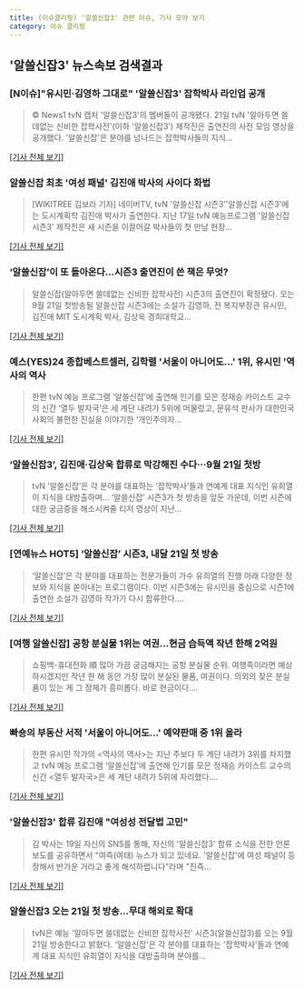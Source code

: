 ```yaml
---
title: (이슈클리핑) '알쓸신잡3' 관련 이슈, 기사 모아 보기
category: 이슈 클리핑
---
```

## **'알쓸신잡3'** 뉴스속보 검색결과
### [N이슈]"유시민·김영하 그대로" '알쓸신잡3' 잡학박사 라인업 공개

>© News1 tvN 캡처 '알쓸신잡3'의 멤버들이 공개됐다. 21일 tvN '알아두면 쓸데없는 신비한 잡학사전'(이하 '알쓸신잡3') 제작진은 출연진의 사전 모임 영상을 공개했다. '알쓸신잡'은 분야를 넘나드는 잡학박사들의 지식...

[[기사 전체 보기]](http://news1.kr/articles/?3404478)

### 알쓸신잡 최초 '여성 패널' 김진애 박사의 사이다 화법

>[WIKITREE 김보라 기자] 네이버TV, tvN '알쓸신잡 시즌3''알쓸신잡 시즌3'에는 도시계획학 김진애 박사가 출연한다. 지난 17일 tvN 예능프로그램 '알쓸신잡 시즌3' 제작진은 새 시즌을 이끌어갈 박사들의 첫 만남 현장...

[[기사 전체 보기]](http://www.wikitree.co.kr/main/news_view.php?id=363822)

### ‘알쓸신잡’이 또 돌아온다...시즌3 출연진이 쓴 책은 무엇?

>알쓸신잡(알아두면 쓸데없는 신비한 잡학사전) 시즌3의 출연진이 확정됐다. 오는 9월 21일 첫방송될 알쓸신잡 시즌3에는 소설가 김영하, 전 복지부장관 유시민, 김진애 MIT 도시계획 박사, 김상욱 경희대학교...

[[기사 전체 보기]](http://news.bookdb.co.kr/bdb/IssueStory.do?_method=detail&sc.webzNo=33465&Nnews)

### 예스(YES)24 종합베스트셀러, 김학렬 '서울이 아니어도…' 1위, 유시민 '역사의 역사

>한편 tvN 예능 프로그램 ‘알쓸신잡’에 출연해 인기를 모은 정재승 카이스트 교수의 신간 ‘열두 발자국’은 세 계단 내려가 5위에 머물렀고, 문유석 판사가 대한민국 사회의 불편한 진실을 이야기한 ‘개인주의자...

[[기사 전체 보기]](http://www.horsebiz.co.kr/hbns/new_hbns/index.phtml?mode=view_sisa&vcode=701001&view_id=20180002999)

### ‘알쓸신잡3’, 김진애·김상욱 합류로 막강해진 수다···9월 21일 첫방

>tvN ‘알쓸신잡’은 각 분야를 대표하는 ‘잡학박사’들과 연예계 대표 지식인 유희열이 지식을 대방출하며... ‘알쓸신잡’ 시즌3가 첫 방송을 앞둔 가운데, 이번 시즌에 대한 궁금증을 해소시켜줄 티저 영상이 지난...

[[기사 전체 보기]](http://www.sedaily.com/NewsView/1S3FN4IXO7)

### [연예뉴스 HOT5] ‘알쓸신잡’ 시즌3, 내달 21일 첫 방송

>‘알쓸신잡’은 각 분야를 대표하는 전문가들이 가수 유희열의 진행 아래 다양한 정보와 지식을 쏟아내는 프로그램이다. 이번 시즌3에는 유시민을 중심으로 시즌1에 출연한 소설가 김영하 작가가 다시 합류한다....

[[기사 전체 보기]](http://sports.donga.com/3/all/20180819/91578277/3)

### [여행 알쓸신잡] 공항 분실물 1위는 여권…현금 습득액 작년 한해 2억원

>쇼핑백-휴대전화 順 많아 가끔 궁금해지는 공항 분실물 순위. 여행족이라면 예상하시겠지만 작년 한 해 동안 가장 많이 분실된 물품, 여권이다. 의외의 잦은 분실품이 있는 게 그 정체가 흥미롭다. 바로 현금이다....

[[기사 전체 보기]](http://news.mk.co.kr/newsRead.php?year=2018&no=520006)

### 빠숑의 부동산 서적 '서울이 아니어도…' 예약판매 중 1위 올라

>한편 유시민 작가의 <역사의 역사>는 지난 주보다 두 계단 내려가 3위를 차지했고 tvN 예능 프로그램 ‘알쓸신잡’에 출연해 인기를 모은 정재승 카이스트 교수의 신간 <열두 발자국>은 세 계단 내려가 5위에 자리했다....

[[기사 전체 보기]](http://moneys.mt.co.kr/news/mwView.php?no=2018081614458062338)

### '알쓸신잡3' 합류 김진애 "여성성 전달법 고민"

>김 박사는 19일 자신의 SNS를 통해, 자신의 '알쓸신잡3' 합류 소식을 전한 언론 보도를 공유하면서 "여즉(여태) 뉴스가 되고 있네요. '알쓸신잡'에 여성 패널이 등장해서 반가운 거라고 좋게 해석하렵니다"라며 "진즉...

[[기사 전체 보기]](http://www.nocutnews.co.kr/news/5017102)

### 알쓸신잡3 오는 21일 첫 방송…무대 해외로 확대

>tvN은 예능 '알아두면 쓸데없는 신비한 잡학사전' 시즌3(알쓸신잡3)를 오는 9월 21일 방송한다고 밝혔다. ‘알쓸신잡'은 각 분야를 대표하는 '잡학박사'들과 연예계 대표 지식인 유희열이 지식을 대방출하며 분야를...

[[기사 전체 보기]](http://www.kukinews.com/news/article.html?no=577439)


